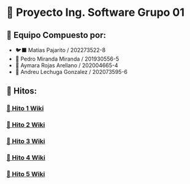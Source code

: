 # 📜 Proyecto Ing. Software Grupo 01

## 👥 Equipo Compuesto por:
- 🐦‍⬛ Matias Pajarito / 202273522-8
- 🥔 Pedro Miranda Miranda / 201930556-5
- 🌺 Aymara Rojas Arellano / 202004665-4
- 🌊 Andreu Lechuga Gonzalez / 202073595-6

## 📑 Hitos:
### [🚧 Hito 1 Wiki](https://github.com/Andreu-Lechuga/INF225-FIA-GobChile/wiki/%F0%9F%92%A1-Hito-1:-SEMAT)
### [🔑 Hito 2 Wiki](https://github.com/Andreu-Lechuga/INF225-FIA-GobChile/wiki/%F0%9F%94%8D-Hito-2:-Actualizaci%C3%B3n-Levantamiento-de-Proyecto)
### [🎫 Hito 3 Wiki](https://github.com/Andreu-Lechuga/INF225-FIA-GobChile/wiki/%F0%9F%94%92-Hito-3:-Validaci%C3%B3n-de-Datos-Recolectados-mediante-API-de-Scraping)
### [📒 Hito 4 Wiki](https://github.com/Andreu-Lechuga/INF225-FIA-GobChile/wiki/04.%F0%9F%93%8EHito-4:-Evaluaci%C3%B3n-y-mejora-estructural-del-sistema)
### [📒 Hito 5 Wiki](https://github.com/Andreu-Lechuga/INF225-FIA-GobChile/wiki/05.-%F0%9F%93%A6-Hito-5:-Inspecci%C3%B3n-y-Validaci%C3%B3n-Final-del-Sistema)

